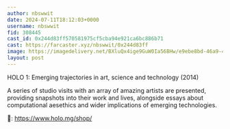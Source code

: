 ```yaml
---
author: nbswwit
date: 2024-07-11T18:12:03+0000
username: nbswwit
fid: 308445
cast_id: 0x244d83ff570581975cf5cba94e921ca6bc886b71
cast: https://farcaster.xyz/nbswwit/0x244d83ff
image: https://imagedelivery.net/BXluQx4ige9GuW0Ia56BHw/e9ebe8bd-46a9-432f-4b41-f1c09c523400/original
layout: post
---
```


HOLO 1: Emerging trajectories in art, science and technology (2014)

A series of studio visits with an array of amazing artists are presented, providing snapshots into their work and lives, alongside essays about computational aesethics and wider implications of emerging technologies.

📖: https://www.holo.mg/shop/

<img src='https://imagedelivery.net/BXluQx4ige9GuW0Ia56BHw/e9ebe8bd-46a9-432f-4b41-f1c09c523400/original' alt='' referrerpolicy='no-referrer'/>
<img src='https://imagedelivery.net/BXluQx4ige9GuW0Ia56BHw/ad4404af-5c37-4f65-b66b-451d8eb00e00/original' alt='' referrerpolicy='no-referrer'/>
